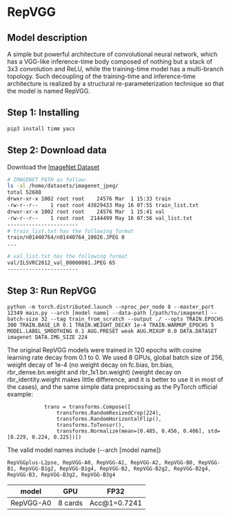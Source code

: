 
# RepVGG
## Model description
 A simple but powerful architecture of convolutional neural network, which has a VGG-like inference-time body composed of nothing but a stack of 3x3 convolution and ReLU, while the training-time model has a multi-branch topology. Such decoupling of the training-time and inference-time architecture is realized by a structural re-parameterization technique so that the model is named RepVGG. 

## Step 1: Installing

```bash
pip3 install timm yacs
```

## Step 2: Download data

Download the [ImageNet Dataset](https://www.image-net.org/download.php) 

```bash
# IMAGENET PATH as follow:
ls -al /home/datasets/imagenet_jpeg/
total 52688
drwxr-xr-x 1002 root root    24576 Mar  1 15:33 train
-rw-r--r--    1 root root 43829433 May 16 07:55 train_list.txt
drwxr-xr-x 1002 root root    24576 Mar  1 15:41 val
-rw-r--r--    1 root root  2144499 May 16 07:56 val_list.txt
-----------------------
# train_list.txt has the following format
train/n01440764/n01440764_10026.JPEG 0
...

# val_list.txt has the following format
val/ILSVRC2012_val_00000001.JPEG 65
-----------------------
```

## Step 3: Run RepVGG
```
python -m torch.distributed.launch --nproc_per_node 8 --master_port 12349 main.py --arch [model name] --data-path [/path/to/imagenet] --batch-size 32 --tag train_from_scratch --output ./ --opts TRAIN.EPOCHS 300 TRAIN.BASE_LR 0.1 TRAIN.WEIGHT_DECAY 1e-4 TRAIN.WARMUP_EPOCHS 5 MODEL.LABEL_SMOOTHING 0.1 AUG.PRESET weak AUG.MIXUP 0.0 DATA.DATASET imagenet DATA.IMG_SIZE 224
```
The original RepVGG models were trained in 120 epochs with cosine learning rate decay from 0.1 to 0. We used 8 GPUs, global batch size of 256, weight decay of 1e-4 (no weight decay on fc.bias, bn.bias, rbr_dense.bn.weight and rbr_1x1.bn.weight) (weight decay on rbr_identity.weight makes little difference, and it is better to use it in most of the cases), and the same simple data preprocssing as the PyTorch official example:
```
            trans = transforms.Compose([
                transforms.RandomResizedCrop(224),
                transforms.RandomHorizontalFlip(),
                transforms.ToTensor(),
                transforms.Normalize(mean=[0.485, 0.456, 0.406], std=[0.229, 0.224, 0.225])])
```

The valid model names include (--arch [model name])
```
RepVGGplus-L2pse, RepVGG-A0, RepVGG-A1, RepVGG-A2, RepVGG-B0, RepVGG-B1, RepVGG-B1g2, RepVGG-B1g4, RepVGG-B2, RepVGG-B2g2, RepVGG-B2g4, RepVGG-B3, RepVGG-B3g2, RepVGG-B3g4
```

|   model  |     GPU     | FP32                                 | 
|----------| ----------- | ------------------------------------ |
| RepVGG-A0| 8 cards     | Acc@1=0.7241                         |







